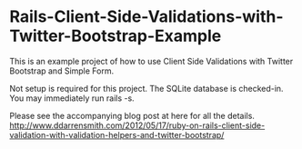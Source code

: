 Rails-Client-Side-Validations-with-Twitter-Bootstrap-Example
============================================================

This is an example project of how to use Client Side Validations with Twitter Bootstrap and Simple Form.

Not setup is required for this project. The SQLite database is checked-in. You may immediately run rails -s.

Please see the accompanying blog post at here for all the details.
http://www.ddarrensmith.com/2012/05/17/ruby-on-rails-client-side-validation-with-validation-helpers-and-twitter-bootstrap/